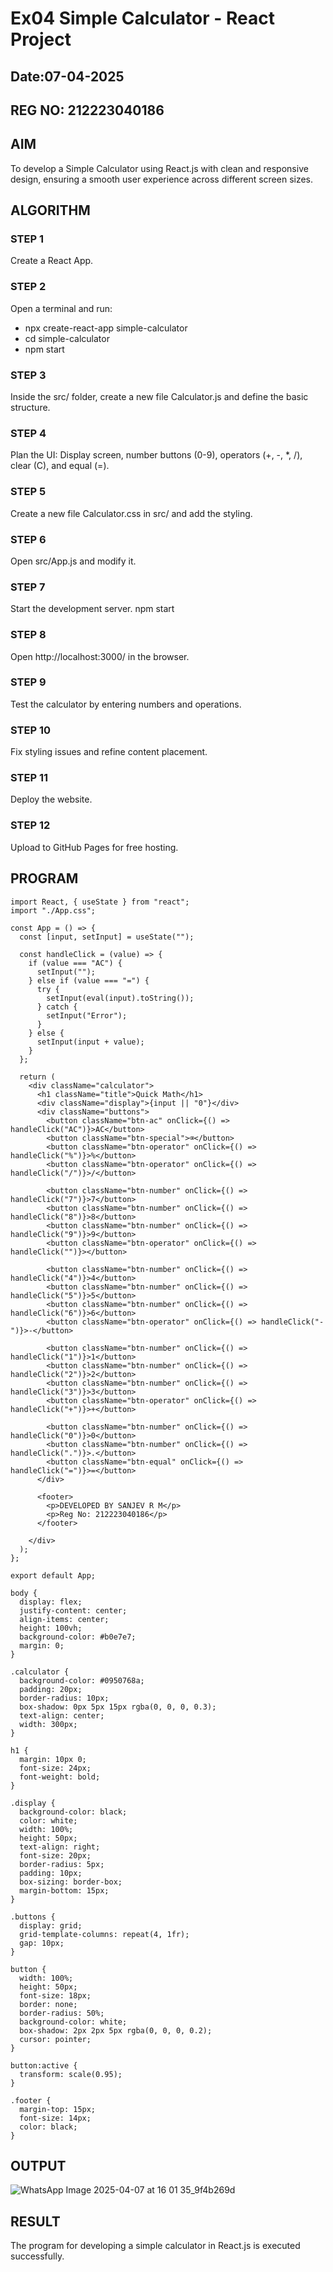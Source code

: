 # Ex04 Simple Calculator - React Project
## Date:07-04-2025
## REG NO: 212223040186

## AIM
To  develop a Simple Calculator using React.js with clean and responsive design, ensuring a smooth user experience across different screen sizes.

## ALGORITHM
### STEP 1
Create a React App.

### STEP 2
Open a terminal and run:
  <ul><li>npx create-react-app simple-calculator</li>
  <li>cd simple-calculator</li>
  <li>npm start</li></ul>

### STEP 3
Inside the src/ folder, create a new file Calculator.js and define the basic structure.

### STEP 4
Plan the UI: Display screen, number buttons (0-9), operators (+, -, *, /), clear (C), and equal (=).

### STEP 5
Create a new file Calculator.css in src/ and add the styling.

### STEP 6
Open src/App.js and modify it.

### STEP 7
Start the development server.
  npm start

### STEP 8
Open http://localhost:3000/ in the browser.

### STEP 9
Test the calculator by entering numbers and operations.

### STEP 10
Fix styling issues and refine content placement.

### STEP 11
Deploy the website.

### STEP 12
Upload to GitHub Pages for free hosting.

## PROGRAM
```
import React, { useState } from "react";
import "./App.css";

const App = () => {
  const [input, setInput] = useState("");

  const handleClick = (value) => {
    if (value === "AC") {
      setInput(""); 
    } else if (value === "=") {
      try {
        setInput(eval(input).toString()); 
      } catch {
        setInput("Error");
      }
    } else {
      setInput(input + value); 
    }
  };

  return (
    <div className="calculator">
      <h1 className="title">Quick Math</h1>
      <div className="display">{input || "0"}</div>
      <div className="buttons">
        <button className="btn-ac" onClick={() => handleClick("AC")}>AC</button>
        <button className="btn-special">⌫</button>
        <button className="btn-operator" onClick={() => handleClick("%")}>%</button>
        <button className="btn-operator" onClick={() => handleClick("/")}>/</button>

        <button className="btn-number" onClick={() => handleClick("7")}>7</button>
        <button className="btn-number" onClick={() => handleClick("8")}>8</button>
        <button className="btn-number" onClick={() => handleClick("9")}>9</button>
        <button className="btn-operator" onClick={() => handleClick("")}></button>

        <button className="btn-number" onClick={() => handleClick("4")}>4</button>
        <button className="btn-number" onClick={() => handleClick("5")}>5</button>
        <button className="btn-number" onClick={() => handleClick("6")}>6</button>
        <button className="btn-operator" onClick={() => handleClick("-")}>-</button>

        <button className="btn-number" onClick={() => handleClick("1")}>1</button>
        <button className="btn-number" onClick={() => handleClick("2")}>2</button>
        <button className="btn-number" onClick={() => handleClick("3")}>3</button>
        <button className="btn-operator" onClick={() => handleClick("+")}>+</button>

        <button className="btn-number" onClick={() => handleClick("0")}>0</button>
        <button className="btn-number" onClick={() => handleClick(".")}>.</button>
        <button className="btn-equal" onClick={() => handleClick("=")}>=</button>
      </div>
      
      <footer>
        <p>DEVELOPED BY SANJEV R M</p>
        <p>Reg No: 212223040186</p> 
      </footer>

    </div>
  );
};

export default App;
```
```
body {
  display: flex;
  justify-content: center;
  align-items: center;
  height: 100vh;
  background-color: #b0e7e7;
  margin: 0;
}

.calculator {
  background-color: #0950768a;
  padding: 20px;
  border-radius: 10px;
  box-shadow: 0px 5px 15px rgba(0, 0, 0, 0.3);
  text-align: center;
  width: 300px;
}

h1 {
  margin: 10px 0;
  font-size: 24px;
  font-weight: bold;
}

.display {
  background-color: black;
  color: white;
  width: 100%;
  height: 50px;
  text-align: right;
  font-size: 20px;
  border-radius: 5px;
  padding: 10px;
  box-sizing: border-box;
  margin-bottom: 15px;
}

.buttons {
  display: grid;
  grid-template-columns: repeat(4, 1fr);
  gap: 10px;
}

button {
  width: 100%;
  height: 50px;
  font-size: 18px;
  border: none;
  border-radius: 50%;
  background-color: white;
  box-shadow: 2px 2px 5px rgba(0, 0, 0, 0.2);
  cursor: pointer;
}

button:active {
  transform: scale(0.95);
}

.footer {
  margin-top: 15px;
  font-size: 14px;
  color: black;
}
```
## OUTPUT
![WhatsApp Image 2025-04-07 at 16 01 35_9f4b269d](https://github.com/user-attachments/assets/f5e3b57a-9600-4e46-b150-a67c9b3569db)


## RESULT
The program for developing a simple calculator in React.js is executed successfully.
